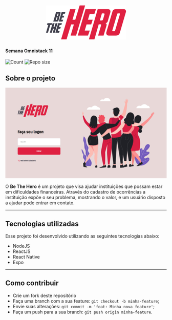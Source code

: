<h1 align="center">
    <img alt="BeTheHero" title="Be The Hero" src=".github/logo.svg" width="250px" />
</h1>

#### Semana Omnistack 11

![Count](https://img.shields.io/github/languages/count/elvessousa/omnistack-11)
![Repo size](https://img.shields.io/github/repo-size/elvessousa/omnistack-11)

## Sobre o projeto

![Tela](.github/home.jpg)

O **Be The Hero** é um projeto que visa ajudar instituições que possam estar em dificuldades financeiras. Através do cadastro de ocorrências a instituição expõe o seu problema, mostrando o valor, e um usuário disposto a ajudar pode entrar em contato.

---

## Tecnologias utilizadas
Esse projeto foi desenvolvido utilizando as  seguintes tecnologias abaixo:

- NodeJS
- ReactJS
- React Native
- Expo

--- 

## Como contribuir
- Crie um fork deste repositório
- Faça uma branch com a sua feature: `git checkout -b minha-feature`;
- Envie suas alterações: `git commit -m 'feat: Minha nova feature'`;
- Faça um push para a sua branch: `git push origin minha-feature`.

